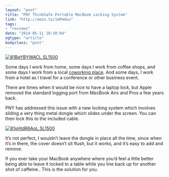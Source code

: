 ```yaml
---
layout: "post"
title: "PNY ThinkSafe Portable MacBook Locking System"
link: "http://amzn.to/1mPmduu"
tags: 
- "reviews"
date: "2014-05-11 18:30:04"
ogtype: "article"
bodyclass: "post"
---
```


[![81BeYBYWACL._SL1500_](http://cdn.rogerstringer.com/wp-content/uploads/2014/05/81BeYBYWACL._SL1500_-1024x699.jpg)](http://amzn.to/1mPmduu)

Some days I work from home, some days I work from coffee shops, and some days I work from a local [coworking place](http://coworkpenticton.com). And some days, I work from a hotel as I travel for a conference or other business event.

There are times when it would be nice to have a laptop lock, but Apple removed the standard logging port from MacBook Airs and Pros a few years back.

PNY has addressed this issue with a new locking system which involves sliding a very thing metal dongle which slides under the screen. You can then lock this to the included cable.

[![81sHtdR6AoL._SL1500_](http://cdn.rogerstringer.com/wp-content/uploads/2014/05/81sHtdR6AoL._SL1500_-1024x768.jpg)](http://amzn.to/1mPmduu)

It’s not perfect, I wouldn’t leave the dongle in place all the time, since when it’s in there, the cover doesn’t sit flush, but it works, and it’s easy to add and remove.

If you ever take your MacBook anywhere where you’d feel a little better being able to leave it locked to a table while you line back up for another shot of caffeine.. This is the solution for you.